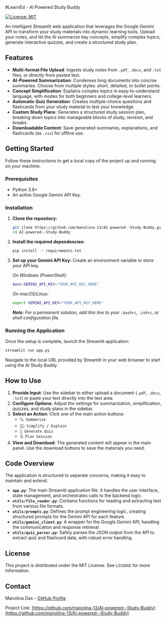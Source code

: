 #LearnEd - AI Powered Study Buddy

[![License: MIT](https://img.shields.io/badge/License-MIT-yellow.svg)](https://opensource.org/licenses/MIT)

An intelligent Streamlit web application that leverages the Google Gemini API to transform your study materials into dynamic learning tools. Upload your notes, and let the AI summarize key concepts, simplify complex topics, generate interactive quizzes, and create a structured study plan.

## Features

-   **Multi-format File Upload**: Ingests study notes from `.pdf`, `.docx`, and `.txt` files, or directly from pasted text.
-   **AI-Powered Summarization**: Condenses long documents into concise summaries. Choose from multiple styles: short, detailed, or bullet points.
-   **Concept Simplification**: Explains complex topics in easy-to-understand language, with modes for both beginners and college-level learners.
-   **Automatic Quiz Generation**: Creates multiple-choice questions and flashcards from your study material to test your knowledge.
-   **Custom Study Plans**: Generates a structured study session plan, breaking down topics into manageable blocks of study, revision, and breaks.
-   **Downloadable Content**: Save generated summaries, explanations, and flashcards (as `.csv`) for offline use.

## Getting Started

Follow these instructions to get a local copy of the project up and running on your machine.

### Prerequisites

-   Python 3.8+
-   An active Google Gemini API Key.

### Installation

1.  **Clone the repository:**
    ```bash
    git clone https://github.com/manolina-13/AI-powered--Study-Buddy.git
    cd AI-powered--Study-Buddy
    ```

2.  **Install the required dependencies:**
    ```bash
    pip install -r requirements.txt
    ```

3.  **Set up your Gemini API Key:**
    Create an environment variable to store your API key.

    *On Windows (PowerShell):*
    ```powershell
    $env:GEMINI_API_KEY="YOUR_API_KEY_HERE"
    ```

    *On macOS/Linux:*
    ```bash
    export GEMINI_API_KEY="YOUR_API_KEY_HERE"
    ```
    ***Note**: For a permanent solution, add this line to your `.bashrc`, `.zshrc`, or shell configuration file.*

### Running the Application

Once the setup is complete, launch the Streamlit application:

```bash
streamlit run app.py
```

Navigate to the local URL provided by Streamlit in your web browser to start using the AI Study Buddy.

## How to Use

1.  **Provide Input**: Use the sidebar to either upload a document (`.pdf`, `.docx`, `.txt`) or paste your text directly into the text area.
2.  **Configure Options**: Adjust the settings for summarization, simplification, quizzes, and study plans in the sidebar.
3.  **Select an Action**: Click one of the main action buttons:
    -   `🔍 Summarize`
    -   `🧑‍🏫 Simplify / Explain`
    -   `📝 Generate Quiz`
    -   `🗓️ Plan Session`
4.  **View and Download**: The generated content will appear in the main panel. Use the download buttons to save the materials you need.

## Code Overview

The application is structured to separate concerns, making it easy to maintain and extend.

-   **`app.py`**: The main Streamlit application file. It handles the user interface, state management, and orchestrates calls to the backend logic.
-   **`utils/file_reader.py`**: Contains functions for reading and extracting text from various file formats.
-   **`utils/prompts.py`**: Defines the prompt engineering logic, creating structured prompts for the Gemini API for each feature.
-   **`utils/gemini_client.py`**: A wrapper for the Google Gemini API, handling the communication and response retrieval.
-   **`utils/quiz_parser.py`**: Safely parses the JSON output from the API to extract quiz and flashcard data, with robust error handling.

## License

This project is distributed under the MIT License. See `LICENSE` for more information.

## Contact

Manolina Das - [GitHub Profile](https://github.com/manolina-13)

Project Link: [https://github.com/manolina-13/AI-powered--Study-Buddy](https://github.com/manolina-13/AI-powered--Study-Buddy)
